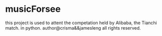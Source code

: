 # musicForsee
this project is used to attent the competation held by Alibaba, the Tianchi match.
in python.
author@crisma&&jamesleng
all rights reserved.
